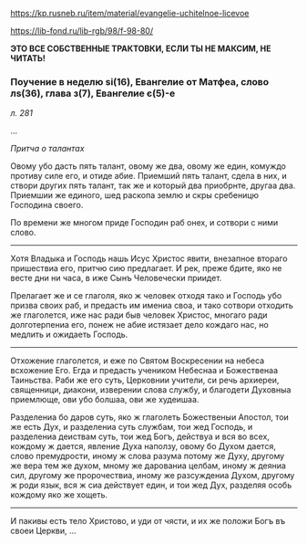 https://kp.rusneb.ru/item/material/evangelie-uchitelnoe-licevoe

https://lib-fond.ru/lib-rgb/98/f-98-80/

**ЭТО ВСЕ СОБСТВЕННЫЕ ТРАКТОВКИ, ЕСЛИ ТЫ НЕ МАКСИМ, НЕ ЧИТАТЬ!**

### Поучение в неделю si(16), Евангелие от Матфеа, слово лs(36), глава з(7), Евангелие є(5)-e

*л. 281*

...

*Притча о талантах*

Овому убо дасть пять талант, овому же два, овому же един, комуждо противу силе его, и отиде абие. Приемший пять талант,
сдела в них, и створи других пять талант, так же и который два приобрнте, другаа два. Приемшии же единого, шед раскопа
землю и скры сребеницю Господина своего.

По времени же многом приде Господин раб онех, и сотвори с ними слово.


***

Хотя Владыка и Господь нашь Исус Христос явити, внезапное втораго пришествиа его, притчю сию предлагает. И рек, преже
бдите, яко не весте дни ни часа, в иже Сынъ Человечески приидет.

Прелагает же и се глаголя, яко ж человек отходя тако и Господь убо призва своих раб, и предасть им имениа своа, и тако сотвори отходить же глаголется, иже нас ради быв человек Христос, многаго ради долготерпениа его, понеж не абие истязает дело кождаго нас, но медлить и ожидаеть Господь.  

***

Отхожение глаголется, и еже по Святом Воскресении на небеса всхожение Его. Егда и предасть учеником Небеснаа и Божественаа Таиньства. Раби же его суть, Церковнии учители, си речь архиереи, священници, диакони, изверении слова службу, и благодети Духовныа приемлюще, ови убо болшаа, ови же худеишаа.  

Разделениа бо даров суть, яко ж глаголеть Божественыи Апостол, тои же есть Дух, и разделениа суть службам, тои жед Господь, и разделениа деиствам суть, тои жед Богъ, действуа и вся во всех, кождому ж дается, явление Духа наползу, овому бо Духом дается, слово премудрости, иному ж слова разума потому же Духу, другому же вера тем же духом, мному же дарованиа целбам, иному ж деяниа сил, другому же пророчествиа, иному же разсуждениа Духом, другому ж роди язык, вся ж сиа действует един, и тои жед Дух, разделяя особь кождому яко же хощеть.  

***

И пакивы есть тело Христово, и уди от чясти, и их же положи Богъ въ своеи Церкви, ...

